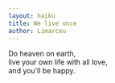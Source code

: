 ```yaml
---
layout: haiku
title: We live once
author: Limarceu
---
```


Do heaven on earth,<br>
live your own life with all love,<br>
and you'll be happy.<br>
